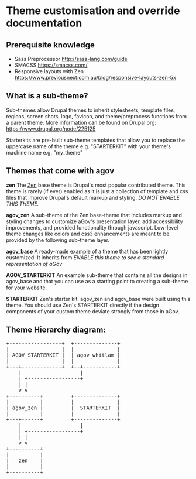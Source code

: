 # Theme customisation and override documentation

## Prerequisite knowledge

* Sass Preprocessor http://sass-lang.com/guide
* SMACSS https://smacss.com/
* Responsive layouts with Zen https://www.previousnext.com.au/blog/responsive-layouts-zen-5x

## What is a sub-theme?

Sub-themes allow Drupal themes to inherit stylesheets, template files, regions, screen shots, logo, favicon, and theme/preprocess functions from a parent theme. More information can be found on Drupal.org:
https://www.drupal.org/node/225125

Starterkits are pre-built sub-theme templates that allow you to replace the uppercase name of the theme e.g. "STARTERKIT" with your theme's machine name e.g. "my_theme"

## Themes that come with agov

**zen**
The [Zen](http://drupal.org/project/zen) base theme is Drupal's most popular contributed theme. This theme is rarely (if ever) enabled as it is just a collection of template and css files that improve Drupal's default markup and styling. *DO NOT ENABLE THIS THEME.*

**agov_zen**
A sub-theme of the Zen base-theme that includes markup and styling changes to customize aGov's presentation layer, add accessibility improvements, and provided functionality through javascript. Low-level theme changes like colors and css3 enhancements are meant to be provided by the following sub-theme layer.

**agov_base**
A ready-made example of a theme that has been lightly customized. It inherits from *ENABLE this theme to see a standard representation of aGov*

**AGOV_STARTERKIT**
An example sub-theme that contains all the designs in agov_base and that you can use as a starting point to creating a sub-theme for your website.

**STARTERKIT**
Zen's starter kit. agov_zen and agov_base were built using this theme. You should use Zen's STARTERKIT directly if the design components of your custom theme deviate strongly from those in aGov.

## Theme Hierarchy diagram:

<pre>
+-----------------+  +--------------+
|                 |  |              |
| AGOV_STARTERKIT |  | agov_whitlam |
|                 |  |              |
+---+-------------+  +--+-----------+
    |                   |
    | +-----------------+
    | |
    v v
+----------+         +--------------+
|          |         |              |
| agov_zen |         |  STARTERKIT  |
|          |         |              |
+---+------+         +--------------+
    |                   |
    | +-----------------+
    | |
    v v
+----------+
|          |
|   zen    |
|          |
+----------+
</pre>
